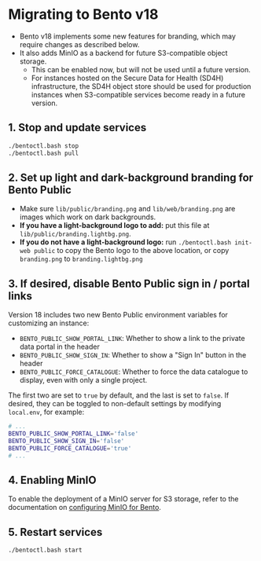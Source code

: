 # Migrating to Bento v18

* Bento v18 implements some new features for branding, which may require changes as described below.
* It also adds MinIO as a backend for future S3-compatible object storage. 
  * This can be enabled now, but will not be used until a future version. 
  * For instances hosted on the Secure Data for Health (SD4H) infrastructure, the SD4H object store should be used for 
    production instances when S3-compatible services become ready in a future version.


## 1. Stop and update services

```bash
./bentoctl.bash stop
./bentoctl.bash pull
```


## 2. Set up light and dark-background branding for Bento Public

* Make sure `lib/public/branding.png` and `lib/web/branding.png` are images which work on dark backgrounds.
* **If you have a light-background logo to add:** put this file at `lib/public/branding.lightbg.png`.
* **If you do not have a light-background logo:** run `./bentoctl.bash init-web public` to copy the Bento logo to the 
  above location, or copy `branding.png` to `branding.lightbg.png`


## 3. If desired, disable Bento Public sign in / portal links

Version 18 includes two new Bento Public environment variables for customizing an instance:

* `BENTO_PUBLIC_SHOW_PORTAL_LINK`: Whether to show a link to the private data portal in the header
* `BENTO_PUBLIC_SHOW_SIGN_IN`: Whether to show a "Sign In" button in the header
* `BENTO_PUBLIC_FORCE_CATALOGUE`: Whether to force the data catalogue to display, even with only a single project.

The first two are set to `true` by default, and the last is set to `false`. If desired, they can be toggled to 
non-default settings by modifying `local.env`, for example:

```bash
# ...
BENTO_PUBLIC_SHOW_PORTAL_LINK='false'
BENTO_PUBLIC_SHOW_SIGN_IN='false'
BENTO_PUBLIC_FORCE_CATALOGUE='true'
# ...
```


## 4. Enabling MinIO

To enable the deployment of a MinIO server for S3 storage, refer to the documentation on 
[configuring MinIO for Bento](/docs/minio.md).


## 5. Restart services

```bash
./bentoctl.bash start
```
